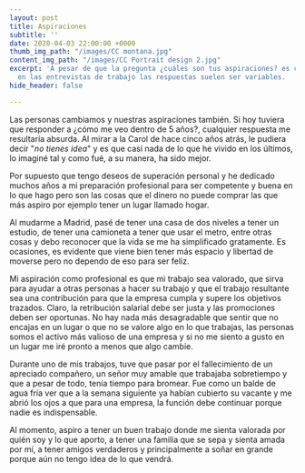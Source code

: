 ```yaml
---
layout: post
title: Aspiraciones
subtitle: ''
date: 2020-04-03 22:00:00 +0000
thumb_img_path: "/images/CC montana.jpg"
content_img_path: "/images/CC Portrait design 2.jpg"
excerpt: 'A pesar de que la pregunta ¿cuáles son tus aspiraciones? es como una constante
  en las entrevistas de trabajo las respuestas suelen ser variables.  '
hide_header: false

---
```

Las personas cambiamos y nuestras aspiraciones también. Si hoy tuviera que responder a ¿cómo me veo dentro de 5 años?, cualquier respuesta me resultaría absurda. Al mirar a la Carol de hace cinco años atrás, le pudiera decir "_no tienes idea_" y es que casi nada de lo que he vivido en los últimos, lo imaginé tal y como fué, a su manera, ha sido mejor.

Por supuesto que tengo deseos de superación personal y he dedicado muchos años a mi preparación profesional para ser competente y buena en lo que hago pero son las cosas que el dinero no puede comprar las que más aspiro por ejemplo tener un lugar llamado hogar. 

Al mudarme a Madrid, pasé de tener una casa de dos niveles a tener un estudio, de tener una camioneta a tener que usar el metro, entre otras cosas y debo reconocer que la vida se me ha simplificado gratamente. Es ocasiones, es evidente que viene bien tener más espacio y libertad de moverse pero no dependo de eso para ser feliz.

Mi aspiración como profesional es que mi trabajo sea valorado, que sirva para ayudar a otras personas a hacer su trabajo y que el trabajo resultante sea una contribución para que la empresa cumpla y supere los objetivos trazados. Claro, la retribución salarial debe ser justa y las promociones deben ser oportunas. No hay nada más desagradable que sentir que no encajas en un lugar o que no se valore algo en lo que trabajas, las personas somos el activo más valioso de una empresa y si no me siento a gusto en un lugar me iré pronto a menos que algo cambie.

Durante uno de mis trabajos, tuve que pasar por el fallecimiento de un apreciado compañero, un señor muy amable que trabajaba sobretiempo y que a pesar de todo, tenía tiempo para bromear. Fue como un balde de agua fría ver que a la semana siguiente ya habían cubierto su vacante y me abrió los ojos a que para una empresa, la función debe continuar porque nadie es indispensable.

Al momento, aspiro a tener un buen trabajo donde me sienta valorada por quién soy y lo que aporto, a tener una familia que se sepa y sienta amada por mí, a tener amigos verdaderos y principalmente a soñar en grande porque aún no tengo idea de lo que vendrá.